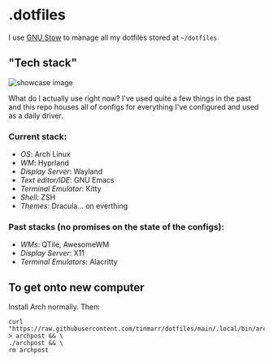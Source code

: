 # .dotfiles

I use [GNU Stow](https://www.gnu.org/software/stow/) to manage all my dotfiles stored at `~/dotfiles`

## "Tech stack"

![showcase image](https://github.com/tinmarr/dotfiles/blob/main/showcase.png?raw=true)

What do I actually use right now?
I've used quite a few things in the past and this repo houses all of configs for everything I've configured and used as a daily driver.

### Current stack:

* *OS*: Arch Linux
* *WM*: Hyprland
* *Display Server*: Wayland
* *Text editor/IDE*: GNU Emacs
* *Terminal Emulator*: Kitty
* *Shell*: ZSH
* *Themes*: Dracula... on everthing

### Past stacks (no promises on the state of the configs):

* *WMs*: QTile, AwesomeWM
* *Display Server*: X11
* *Terminal Emulators*: Alacritty

## To get onto new computer 

Install Arch normally. Then:
```shell
curl "https://raw.githubusercontent.com/tinmarr/dotfiles/main/.local/bin/archpost" > archpost && \
./archpost && \
rm archpost
```
